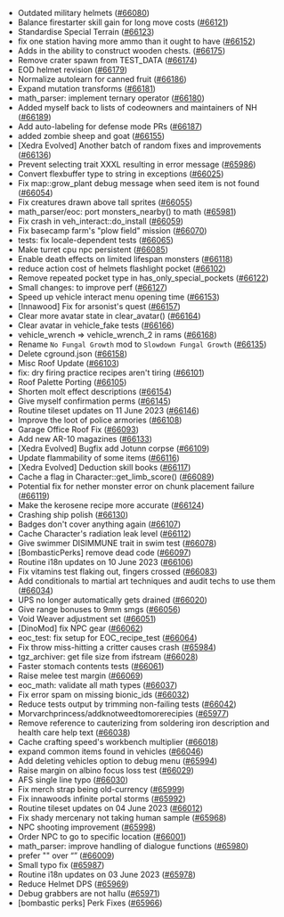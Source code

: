 * Outdated military helmets ([#66080](https://github.com/CleverRaven/Cataclysm-DDA/pull/66080))
* Balance firestarter skill gain for long move costs ([#66121](https://github.com/CleverRaven/Cataclysm-DDA/pull/66121))
* Standardise Special Terrain ([#66123](https://github.com/CleverRaven/Cataclysm-DDA/pull/66123))
* fix one station having more ammo than it ought to have ([#66152](https://github.com/CleverRaven/Cataclysm-DDA/pull/66152))
* Adds in the ability to construct wooden chests. ([#66175](https://github.com/CleverRaven/Cataclysm-DDA/pull/66175))
* Remove crater spawn from TEST_DATA ([#66174](https://github.com/CleverRaven/Cataclysm-DDA/pull/66174))
* EOD helmet revision ([#66179](https://github.com/CleverRaven/Cataclysm-DDA/pull/66179))
* Normalize autolearn for canned fruit ([#66186](https://github.com/CleverRaven/Cataclysm-DDA/pull/66186))
* Expand mutation transforms ([#66181](https://github.com/CleverRaven/Cataclysm-DDA/pull/66181))
* math_parser: implement ternary operator ([#66180](https://github.com/CleverRaven/Cataclysm-DDA/pull/66180))
* Added myself back to lists of codeowners and maintainers of NH ([#66189](https://github.com/CleverRaven/Cataclysm-DDA/pull/66189))
* Add auto-labeling for defense mode PRs ([#66187](https://github.com/CleverRaven/Cataclysm-DDA/pull/66187))
* added zombie sheep and goat ([#66155](https://github.com/CleverRaven/Cataclysm-DDA/pull/66155))
* [Xedra Evolved] Another batch of random fixes and improvements ([#66136](https://github.com/CleverRaven/Cataclysm-DDA/pull/66136))
* Prevent selecting trait XXXL resulting in error message  ([#65986](https://github.com/CleverRaven/Cataclysm-DDA/pull/65986))
* Convert flexbuffer type to string in exceptions ([#66025](https://github.com/CleverRaven/Cataclysm-DDA/pull/66025))
* Fix map::grow_plant debug message when seed item is not found ([#66054](https://github.com/CleverRaven/Cataclysm-DDA/pull/66054))
* Fix creatures drawn above tall sprites ([#66055](https://github.com/CleverRaven/Cataclysm-DDA/pull/66055))
* math_parser/eoc: port monsters_nearby() to math ([#65981](https://github.com/CleverRaven/Cataclysm-DDA/pull/65981))
* Fix crash in veh_interact::do_install ([#66059](https://github.com/CleverRaven/Cataclysm-DDA/pull/66059))
* Fix basecamp farm's "plow field" mission ([#66070](https://github.com/CleverRaven/Cataclysm-DDA/pull/66070))
* tests: fix locale-dependent tests ([#66065](https://github.com/CleverRaven/Cataclysm-DDA/pull/66065))
* Make turret cpu npc persistent ([#66085](https://github.com/CleverRaven/Cataclysm-DDA/pull/66085))
* Enable death effects on limited lifespan monsters ([#66118](https://github.com/CleverRaven/Cataclysm-DDA/pull/66118))
* reduce action cost of helmets flashlight pocket ([#66102](https://github.com/CleverRaven/Cataclysm-DDA/pull/66102))
* Remove repeated pocket type in has_only_special_pockets ([#66122](https://github.com/CleverRaven/Cataclysm-DDA/pull/66122))
* Small changes: to improve perf ([#66127](https://github.com/CleverRaven/Cataclysm-DDA/pull/66127))
* Speed up vehicle interact menu opening time ([#66153](https://github.com/CleverRaven/Cataclysm-DDA/pull/66153))
* [Innawood] Fix for arsonist's quest ([#66157](https://github.com/CleverRaven/Cataclysm-DDA/pull/66157))
* Clear more avatar state in clear_avatar() ([#66164](https://github.com/CleverRaven/Cataclysm-DDA/pull/66164))
* Clear avatar in vehicle_fake tests ([#66166](https://github.com/CleverRaven/Cataclysm-DDA/pull/66166))
* vehicle_wrench => vehicle_wrench_2 in rams ([#66168](https://github.com/CleverRaven/Cataclysm-DDA/pull/66168))
* Rename `No Fungal Growth` mod to `Slowdown Fungal Growth` ([#66135](https://github.com/CleverRaven/Cataclysm-DDA/pull/66135))
* Delete cground.json ([#66158](https://github.com/CleverRaven/Cataclysm-DDA/pull/66158))
* Misc Roof Update ([#66103](https://github.com/CleverRaven/Cataclysm-DDA/pull/66103))
* fix: dry firing practice recipes aren't tiring ([#66101](https://github.com/CleverRaven/Cataclysm-DDA/pull/66101))
* Roof Palette Porting ([#66105](https://github.com/CleverRaven/Cataclysm-DDA/pull/66105))
* Shorten molt effect descriptions ([#66154](https://github.com/CleverRaven/Cataclysm-DDA/pull/66154))
* Give myself confirmation perms ([#66145](https://github.com/CleverRaven/Cataclysm-DDA/pull/66145))
* Routine tileset updates on 11 June 2023 ([#66146](https://github.com/CleverRaven/Cataclysm-DDA/pull/66146))
* Improve the loot of police armories ([#66108](https://github.com/CleverRaven/Cataclysm-DDA/pull/66108))
* Garage Office Roof Fix ([#66093](https://github.com/CleverRaven/Cataclysm-DDA/pull/66093))
* Add new AR-10 magazines ([#66133](https://github.com/CleverRaven/Cataclysm-DDA/pull/66133))
* [Xedra Evolved] Bugfix add Jotunn corpse ([#66109](https://github.com/CleverRaven/Cataclysm-DDA/pull/66109))
* Update flammability of some items ([#66116](https://github.com/CleverRaven/Cataclysm-DDA/pull/66116))
* [Xedra Evolved] Deduction skill books ([#66117](https://github.com/CleverRaven/Cataclysm-DDA/pull/66117))
* Cache a flag in Character::get_limb_score() ([#66089](https://github.com/CleverRaven/Cataclysm-DDA/pull/66089))
* Potential fix for nether monster error on chunk placement failure ([#66119](https://github.com/CleverRaven/Cataclysm-DDA/pull/66119))
* Make the kerosene recipe more accurate ([#66124](https://github.com/CleverRaven/Cataclysm-DDA/pull/66124))
* Crashing ship polish ([#66130](https://github.com/CleverRaven/Cataclysm-DDA/pull/66130))
* Badges don't cover anything again ([#66107](https://github.com/CleverRaven/Cataclysm-DDA/pull/66107))
* Cache Character's radiation leak level ([#66112](https://github.com/CleverRaven/Cataclysm-DDA/pull/66112))
* Give swimmer DISIMMUNE trait in swim test ([#66078](https://github.com/CleverRaven/Cataclysm-DDA/pull/66078))
* [BombasticPerks] remove dead code ([#66097](https://github.com/CleverRaven/Cataclysm-DDA/pull/66097))
* Routine i18n updates on 10 June 2023 ([#66106](https://github.com/CleverRaven/Cataclysm-DDA/pull/66106))
* Fix vitamins test flaking out, fingers crossed ([#66083](https://github.com/CleverRaven/Cataclysm-DDA/pull/66083))
* Add conditionals to martial art techniques and audit techs to use them ([#66034](https://github.com/CleverRaven/Cataclysm-DDA/pull/66034))
* UPS no longer automatically gets drained ([#66020](https://github.com/CleverRaven/Cataclysm-DDA/pull/66020))
* Give range bonuses to 9mm smgs ([#66056](https://github.com/CleverRaven/Cataclysm-DDA/pull/66056))
* Void Weaver adjustment set ([#66051](https://github.com/CleverRaven/Cataclysm-DDA/pull/66051))
* [DinoMod] fix NPC gear ([#66062](https://github.com/CleverRaven/Cataclysm-DDA/pull/66062))
* eoc_test: fix setup for EOC_recipe_test ([#66064](https://github.com/CleverRaven/Cataclysm-DDA/pull/66064))
* Fix throw miss-hitting a critter causes crash ([#65984](https://github.com/CleverRaven/Cataclysm-DDA/pull/65984))
* tgz_archiver: get file size from ifstream ([#66028](https://github.com/CleverRaven/Cataclysm-DDA/pull/66028))
* Faster stomach contents tests ([#66061](https://github.com/CleverRaven/Cataclysm-DDA/pull/66061))
* Raise melee test margin ([#66069](https://github.com/CleverRaven/Cataclysm-DDA/pull/66069))
* eoc_math: validate all math types ([#66037](https://github.com/CleverRaven/Cataclysm-DDA/pull/66037))
* Fix error spam on missing bionic_ids ([#66032](https://github.com/CleverRaven/Cataclysm-DDA/pull/66032))
* Reduce tests output by trimming non-failing tests ([#66042](https://github.com/CleverRaven/Cataclysm-DDA/pull/66042))
* Morvarchprincess/addknotweedtomorerecipies ([#65977](https://github.com/CleverRaven/Cataclysm-DDA/pull/65977))
* Remove reference to cauterizing from soldering iron description and health care help text ([#66038](https://github.com/CleverRaven/Cataclysm-DDA/pull/66038))
* Cache crafting speed's workbench multiplier ([#66018](https://github.com/CleverRaven/Cataclysm-DDA/pull/66018))
* expand common items found in vehicles ([#66046](https://github.com/CleverRaven/Cataclysm-DDA/pull/66046))
* Add deleting vehicles option to debug menu ([#65994](https://github.com/CleverRaven/Cataclysm-DDA/pull/65994))
* Raise margin on albino focus loss test ([#66029](https://github.com/CleverRaven/Cataclysm-DDA/pull/66029))
* AFS single line typo ([#66030](https://github.com/CleverRaven/Cataclysm-DDA/pull/66030))
* Fix merch strap being old-currency ([#65999](https://github.com/CleverRaven/Cataclysm-DDA/pull/65999))
* Fix innawoods infinite portal storms ([#65992](https://github.com/CleverRaven/Cataclysm-DDA/pull/65992))
* Routine tileset updates on 04 June 2023 ([#66012](https://github.com/CleverRaven/Cataclysm-DDA/pull/66012))
* Fix shady mercenary not taking human sample ([#65968](https://github.com/CleverRaven/Cataclysm-DDA/pull/65968))
* NPC shooting improvement ([#65998](https://github.com/CleverRaven/Cataclysm-DDA/pull/65998))
* Order NPC to go to specific location ([#66001](https://github.com/CleverRaven/Cataclysm-DDA/pull/66001))
* math_parser: improve handling of dialogue functions ([#65980](https://github.com/CleverRaven/Cataclysm-DDA/pull/65980))
* prefer \"\" over “” ([#66009](https://github.com/CleverRaven/Cataclysm-DDA/pull/66009))
* Small typo fix ([#65987](https://github.com/CleverRaven/Cataclysm-DDA/pull/65987))
* Routine i18n updates on 03 June 2023 ([#65978](https://github.com/CleverRaven/Cataclysm-DDA/pull/65978))
* Reduce Helmet DPS ([#65969](https://github.com/CleverRaven/Cataclysm-DDA/pull/65969))
* Debug grabbers are not hallu ([#65971](https://github.com/CleverRaven/Cataclysm-DDA/pull/65971))
* [bombastic perks] Perk Fixes ([#65966](https://github.com/CleverRaven/Cataclysm-DDA/pull/65966))
